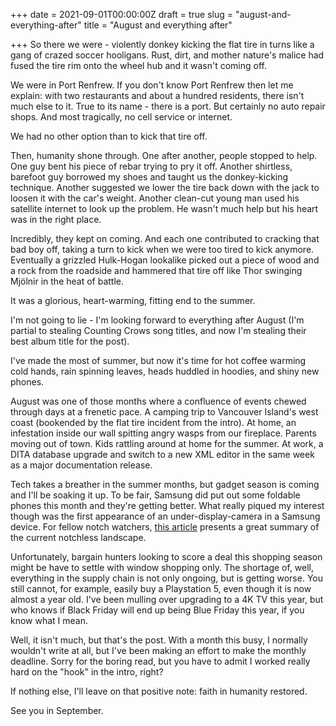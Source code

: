 +++
date = 2021-09-01T00:00:00Z
draft = true
slug = "august-and-everything-after"
title = "August and everything after"

+++
So there we were - violently donkey kicking the flat tire in turns like a gang of crazed soccer hooligans. Rust, dirt, and mother nature's malice had fused the tire rim onto the wheel hub and it wasn't coming off.

We were in Port Renfrew. If you don't know Port Renfrew then let me explain: with two restaurants and about a hundred residents, there isn't much else to it. True to its name - there is a port. But certainly no auto repair shops. And most tragically, no cell service or internet.

We had no other option than to kick that tire off.

Then, humanity shone through. One after another, people stopped to help. One guy bent his piece of rebar trying to pry it off. Another shirtless, barefoot guy borrowed my shoes and taught us the donkey-kicking technique. Another suggested we lower the tire back down with the jack to loosen it with the car's weight. Another clean-cut young man used his satellite internet to look up the problem. He wasn't much help but his heart was in the right place.

Incredibly, they kept on coming. And each one contributed to cracking that bad boy off, taking a turn to kick when we were too tired to kick anymore. Eventually a grizzled Hulk-Hogan lookalike picked out a piece of wood and a rock from the roadside and hammered that tire off like Thor swinging Mjölnir in the heat of battle.

It was a glorious, heart-warming, fitting end to the summer.

<!--more-->

I'm not going to lie - I'm looking forward to everything after August (I'm partial to stealing Counting Crows song titles, and now I'm stealing their best album title for the post).

I've made the most of summer, but now it's time for hot coffee warming cold hands, rain spinning leaves, heads huddled in hoodies, and shiny new phones.

August was one of those months where a confluence of events chewed through days at a frenetic pace. A camping trip to Vancouver Island's west coast (bookended by the flat tire incident from the intro). At home, an infestation inside our wall spitting angry wasps from our fireplace. Parents moving out of town. Kids rattling around at home for the summer. At work, a DITA database upgrade and switch to a new XML editor in the same week as a major documentation release.

Tech takes a breather in the summer months, but gadget season is coming and I'll be soaking it up. To be fair, Samsung did put out some foldable phones this month and they're getting better. What really piqued my interest though was the first appearance of an under-display-camera in a Samsung device. For fellow notch watchers, [this article](https://www.phonearena.com/news/phones-with-under-display-camera-finally-here-mi-mix-4-galaxy-z-fold-3-axon-30_id134393) presents a great summary of the current notchless landscape.

Unfortunately, bargain hunters looking to score a deal this shopping season might be have to settle with window shopping only. The shortage of, well, everything in the supply chain is not only ongoing, but is getting worse. You still cannot, for example, easily buy a Playstation 5, even though it is now almost a year old. I've been mulling over upgrading to a 4K TV this year, but who knows if Black Friday will end up being Blue Friday this year, if you know what I mean.

Well, it isn't much, but that's the post. With a month this busy, I normally wouldn't write at all, but I've been making an effort to make the monthly deadline. Sorry for the boring read, but you have to admit I worked really hard on the "hook" in the intro, right?

If nothing else, I'll leave on that positive note: faith in humanity restored.

See you in September.